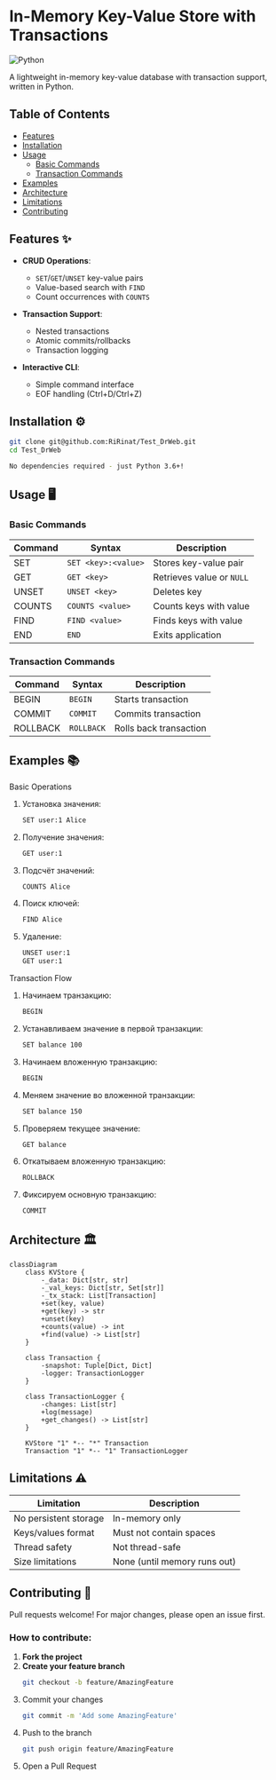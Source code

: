 # In-Memory Key-Value Store with Transactions

![Python](https://img.shields.io/badge/python-3.6%2B-blue)

A lightweight in-memory key-value database with transaction support, written in Python.

## Table of Contents
- [Features](#features)
- [Installation](#installation)
- [Usage](#usage)
  - [Basic Commands](#basic-commands)
  - [Transaction Commands](#transaction-commands)
- [Examples](#examples)
- [Architecture](#architecture)
- [Limitations](#limitations)
- [Contributing](#contributing)


## Features ✨

- **CRUD Operations**:
  - `SET`/`GET`/`UNSET` key-value pairs
  - Value-based search with `FIND`
  - Count occurrences with `COUNTS`

- **Transaction Support**:
  - Nested transactions
  - Atomic commits/rollbacks
  - Transaction logging

- **Interactive CLI**:
  - Simple command interface
  - EOF handling (Ctrl+D/Ctrl+Z)

## Installation ⚙️

```bash
git clone git@github.com:RiRinat/Test_DrWeb.git
cd Test_DrWeb

No dependencies required - just Python 3.6+!
```
## Usage 🖥️

### Basic Commands

| Command   | Syntax              | Description                     |
|-----------|---------------------|---------------------------------|
| SET       | `SET <key>:<value>` | Stores key-value pair           |
| GET       | `GET <key>`         | Retrieves value or `NULL`       |
| UNSET     | `UNSET <key>`       | Deletes key                     |
| COUNTS    | `COUNTS <value>`    | Counts keys with value          |
| FIND      | `FIND <value>`      | Finds keys with value           |
| END       | `END`               | Exits application               |

### Transaction Commands

| Command   | Syntax            | Description                     |
|-----------|-------------------|---------------------------------|
| BEGIN     | `BEGIN`           | Starts transaction              |
| COMMIT    | `COMMIT`          | Commits transaction             |
| ROLLBACK  | `ROLLBACK`        | Rolls back transaction          |

## Examples 📚

Basic Operations

1. Установка значения:
   ```sh
   SET user:1 Alice
   ```
2. Получение значения:
   ```sh
   GET user:1
   ```

3. Подсчёт значений:
   ```sh
   COUNTS Alice
   ```

4. Поиск ключей:
   ```sh
   FIND Alice
   ```

5. Удаление:
   ```sh
   UNSET user:1
   GET user:1
   ```
Transaction Flow

1. Начинаем транзакцию:
   ```sh
   BEGIN
   ```
2. Устанавливаем значение в первой транзакции:
    ```sh
    SET balance 100
    ```
3. Начинаем вложенную транзакцию:
    ```sh
    BEGIN
    ```
4. Меняем значение во вложенной транзакции:
    ```sh
    SET balance 150
    ```
5. Проверяем текущее значение:
    ```sh
    GET balance
    ```
6. Откатываем вложенную транзакцию:
    ```sh
    ROLLBACK
    ```
7. Фиксируем основную транзакцию:
    ```sh
    COMMIT
    ```

## Architecture 🏛️

```mermaid
classDiagram
    class KVStore {
        -_data: Dict[str, str]
        -_val_keys: Dict[str, Set[str]]
        -_tx_stack: List[Transaction]
        +set(key, value)
        +get(key) -> str
        +unset(key)
        +counts(value) -> int
        +find(value) -> List[str]
    }
    
    class Transaction {
        -snapshot: Tuple[Dict, Dict]
        -logger: TransactionLogger
    }
    
    class TransactionLogger {
        -changes: List[str]
        +log(message)
        +get_changes() -> List[str]
    }
    
    KVStore "1" *-- "*" Transaction
    Transaction "1" *-- "1" TransactionLogger
```

## Limitations ⚠️

| Limitation                          | Description                      |
|-------------------------------------|----------------------------------|
| No persistent storage               | In-memory only                   |
| Keys/values format                | Must not contain spaces          |
| Thread safety                   | Not thread-safe                  |
| Size limitations              | None (until memory runs out)     |

## Contributing 🤝

Pull requests welcome! For major changes, please open an issue first.

### How to contribute:

1. **Fork the project**
2. **Create your feature branch**  
   ```sh
   git checkout -b feature/AmazingFeature
   ```
3. Commit your changes
    ```sh
    git commit -m 'Add some AmazingFeature'
    ```
4. Push to the branch
    ```sh
    git push origin feature/AmazingFeature
    ```
5. Open a Pull Request